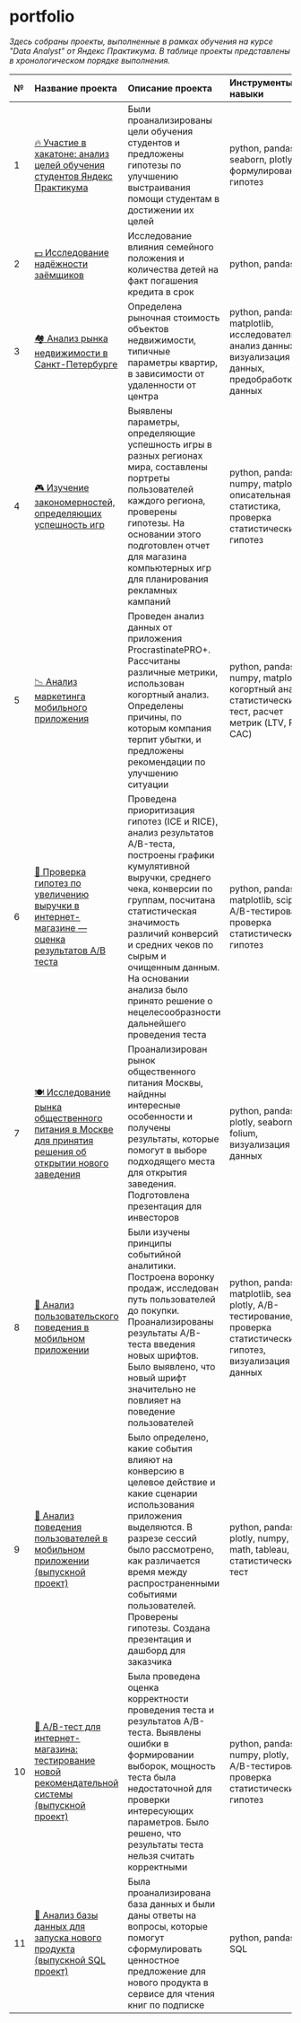 # portfolio
*Здесь собраны проекты, выполненные в рамках обучения на курсе "Data Analyst" от Яндекс Практикума. В таблице проекты представлены в хронологическом порядке выполнения.*

|№|Название проекта                         |Описание проекта      |Инструменты и навыки        |
|:--------------------|:--------------------|:---------------------|:---------------------------|
|1|[🔥 Участие в хакатоне: анализ целей обучения студентов Яндекс Практикума](https://github.com/polina-mokretsova/portfolio/blob/main/hackathon_yandex/hackathon.ipynb)|Были проанализированы цели обучения студентов и предложены гипотезы по улучшению выстраивания помощи студентам в достижении их целей|python, pandas, seaborn, plotly, формулирование гипотез|
|2|[💵 Исследование надёжности заёмщиков](https://github.com/polina-mokretsova/portfolio/tree/main/credit_analysis)|Исследование влияния семейного положения и количества детей на факт погашения кредита в срок|python, pandas|
|3|[🏘️ Анализ рынка недвижимости в Санкт-Петербурге](https://github.com/polina-mokretsova/portfolio/tree/main/realty_sales_analysis)|Определена рыночная стоимость объектов недвижимости, типичные параметры квартир, в зависимости от удаленности от центра|python, pandas, matplotlib, исследовательский анализ данных, визуализация данных, предобработка данных|
|4|[🎮 Изучение закономерностей, определяющих успешность игр](https://github.com/polina-mokretsova/portfolio/tree/main/computer_games_analysis)|Выявлены параметры, определяющие успешность игры в разных регионах мира, составлены портреты пользователей каждого региона, проверены гипотезы. На основании этого подготовлен отчет для магазина компьютерных игр для планирования рекламных кампаний|python, pandas, numpy, matplotlib, описательная статистика, проверка статистических гипотез|
|5|[📉 Анализ маркетинга мобильного приложения](https://github.com/polina-mokretsova/portfolio/tree/main/marketing_analysis)|Проведен анализ данных от приложения ProcrastinatePRO+. Рассчитаны различные метрики, использован когортный анализ. Определены причины, по которым компания терпит убытки, и предложены рекомендации по улучшению ситуации|python, pandas, numpy, matplotlib, когортный анализ, статистический тест, расчет метрик (LTV, ROI, CAC)|
|6|[🛒 Проверка гипотез по увеличению выручки в интернет-магазине — оценка результатов A/B теста](https://github.com/polina-mokretsova/portfolio/tree/main/ab_test_online_store)|Проведена приоритизация гипотез (ICE и RICE), анализ результатов A/B-теста, построены графики кумулятивной выручки, среднего чека, конверсии по группам, посчитана статистическая значимость различий конверсий и средних чеков по сырым и очищенным данным. На основании анализа было принято решение о нецелесообразности дальнейшего проведения теста|python, pandas, matplotlib, scipy, A/B-тестирование, проверка статистических гипотез|
|7|[🍽️ Исследование рынка общественного питания в Москве для принятия решения об открытии нового заведения](https://github.com/polina-mokretsova/portfolio/tree/main/cafe_analysis)|Проанализирован рынок общественного питания Москвы, найднны интересные особенности и получены результаты, которые помогут в выборе подходящего места для открытия заведения. Подготовлена презентация для инвесторов|python, pandas, plotly, seaborn, folium, визуализация данных|
|8|[🤳 Анализ пользовательского поведения в мобильном приложении](https://github.com/polina-mokretsova/portfolio/tree/main/mobile_app_users_analysis)|Были изучены принципы событийной аналитики. Построена воронку продаж, исследован путь пользователей до покупки. Проанализированы результаты A/B-теста введения новых шрифтов. Было выявлено, что новый шрифт значительно не повлияет на поведение пользователей|python, pandas, matplotlib, seaborn, plotly, A/B-тестирование, проверка статистических гипотез, визуализация данных|
|9|[🤳 Анализ поведения пользователей в мобильном приложении (выпускной проект)](https://github.com/polina-mokretsova/portfolio/tree/main/app_user_behavior_analysis)|Было определено, какие события влияют на конверсию в целевое действие и какие сценарии использования приложения выделяются. В разрезе сессий было рассмотрено, как различается время между распространенными событиями пользователей. Проверены гипотезы. Создана презентация и дашборд для заказчика|python, pandas, plotly, numpy, scipy, math, tableau, статистический тест|
|10|[🛒 А/B-тест для интернет-магазина: тестирование новой рекомендательной системы (выпускной проект)](https://github.com/polina-mokretsova/portfolio/tree/main/ab_test_new_feature)|Была проведена оценка корректности проведения теста и результатов A/B-теста. Выявлены ошибки в формировании выборок, мощность теста была недостаточной для проверки интересующих параметров. Было решено, что результаты теста нельзя считать корректными|python, pandas, numpy, plotly, scipy, A/B-тестирование, проверка статистических гипотез|
|11|[📱 Анализ базы данных для запуска нового продукта (выпускной SQL проект)](https://github.com/polina-mokretsova/portfolio/tree/main/sql_project)|Была проанализирована база данных и были даны ответы на вопросы, которые помогут сформулировать ценностное предложение для нового продукта в сервисе для чтения книг по подписке|python, pandas, SQL|
